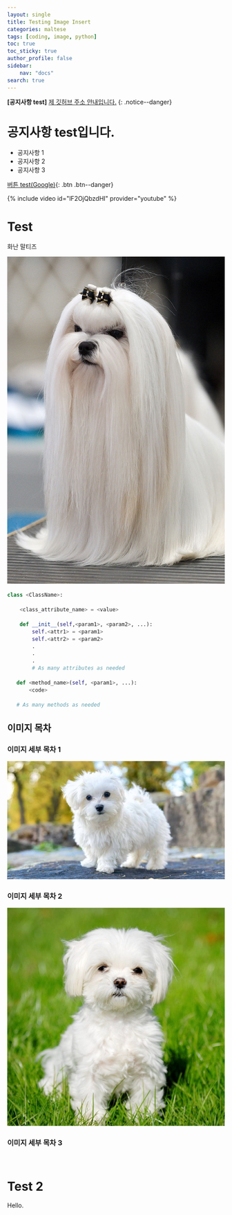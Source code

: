```yaml
---
layout: single
title: Testing Image Insert
categories: maltese
tags: [coding, image, python]
toc: true
toc_sticky: true
author_profile: false
sidebar:
    nav: "docs"
search: true
---
```


**[공지사항 test]** [제 깃허브 주소 안내입니다.](https://github.com/nsunwoo)
{: .notice--danger}

<div class="notice--success">
<h1>공지사항 test입니다.</h1>
<ul>
    <li>공지사항 1</li>
    <li>공지사항 2</li>
    <li>공지사항 3</li>
</ul>
</div>

[버튼 test(Google)](https://www.google.com/){: .btn .btn--danger}

{% include video id="lF2OjQbzdHI" provider="youtube" %}

# Test

화난 말티즈

![640px-1AKC_Maltese_Dog_Show_2011](../../images/2022-07-03-image-test/640px-1AKC_Maltese_Dog_Show_2011.jpg)



```python
class <ClassName>:

    <class_attribute_name> = <value>

    def __init__(self,<param1>, <param2>, ...):
        self.<attr1> = <param1>
        self.<attr2> = <param2>
        .
        .
        .
        # As many attributes as needed
    
   def <method_name>(self, <param1>, ...):
       <code>
       
   # As many methods as needed
```



## 이미지 목차

### 이미지 세부 목차 1

![Maltese-Lifespan-long](../../images/2022-07-03-image-test/Maltese-Lifespan-long.jpg)

### 이미지 세부 목차 2

![Maltese-breed-e1547003597833](../../images/2022-07-03-image-test/Maltese-breed-e1547003597833.jpg)

### 이미지 세부 목차 3

<br>

# Test 2

Hello.
